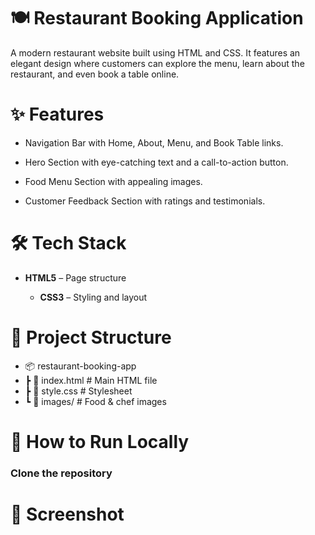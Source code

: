 # 🍽 Restaurant Booking Application
A modern restaurant website built using HTML and CSS.
It features an elegant design where customers can explore the menu, learn about the restaurant, and even book a table online.

# ✨ Features
 - Navigation Bar with Home, About, Menu, and Book Table links.

 - Hero Section with eye-catching text and a call-to-action button.

 - Food Menu Section with appealing images.

 - Customer Feedback Section with ratings and testimonials.

# 🛠 Tech Stack
 - **HTML5** – Page structure

   - **CSS3** – Styling and layout

# 📂 Project Structure
 - 📦 restaurant-booking-app
 -  ┣ 📜 index.html        # Main HTML file
 -  ┣ 📜 style.css         # Stylesheet
 -  ┗ 📂 images/           # Food & chef images
# 🚀 How to Run Locally
### Clone the repository


# 📸 Screenshot
